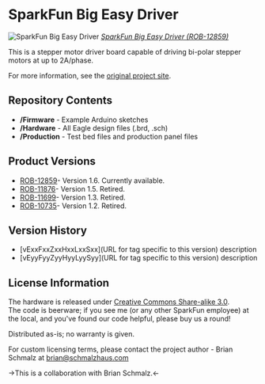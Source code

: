 SparkFun Big Easy Driver
========================

![SparkFun Big Easy Driver](https://cdn.sparkfun.com//assets/parts/9/7/2/6/12859-01.jpg)
[*SparkFun Big Easy Driver (ROB-12859)*](https://www.sparkfun.com/products/12859)

This is a stepper motor driver board capable of driving bi-polar stepper motors at up to 2A/phase.

For more information, see the [original project site](http://schmalzhaus.com/BigEasyDriver/index.html).

Repository Contents
-------------------

* **/Firmware** - Example Arduino sketches 
* **/Hardware** - All Eagle design files (.brd, .sch)
* **/Production** - Test bed files and production panel files

Product Versions
----------------
* [ROB-12859](https://www.sparkfun.com/products/12859)- Version 1.6. Currently available. 
* [ROB-11876](https://www.sparkfun.com/products/retired/11876)- Version 1.5. Retired. 
* [ROB-11699](https://www.sparkfun.com/products/retired/11699)- Version 1.3. Retired. 
* [ROB-10735](https://www.sparkfun.com/products/retired/10735)- Version 1.2. Retired.

Version History
---------------
* [vExxFxxZxxHxxLxxSxx](URL for tag specific to this version) description 
* [vEyyFyyZyyHyyLyySyy](URL for tag specific to this version) description

License Information
-------------------
The hardware is released under [Creative Commons Share-alike 3.0](http://creativecommons.org/licenses/by-sa/3.0/).  
The code is beerware; if you see me (or any other SparkFun employee) at the local, and you've found our code helpful, please buy us a round!

Distributed as-is; no warranty is given.

For custom licensing terms, please contact the project author - Brian Schmalz at brian@schmalzhaus.com

->This is a collaboration with Brian Schmalz.<-
